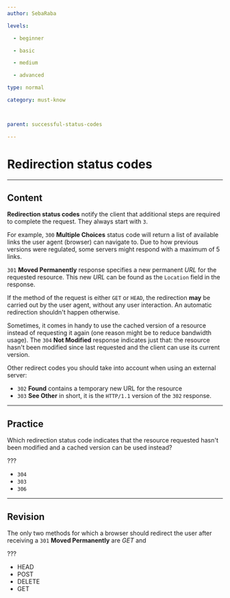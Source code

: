 ```yaml
---
author: SebaRaba

levels:

  - beginner

  - basic

  - medium

  - advanced

type: normal

category: must-know



parent: successful-status-codes

---
```


# Redirection status codes

---

## Content

**Redirection status codes** notify the client that additional steps are required to complete the request. They always start with `3`.

For example, `300` **Multiple Choices** status code will return a list of available links the user agent (browser) can navigate to. Due to how previous versions were regulated, some servers might respond with a maximum of 5 links.

`301` **Moved Permanently** response specifies a new permanent _URL_ for the requested resource. This new _URL_ can be found as the `Location` field in the response.

If the method of the request is either `GET` or `HEAD`, the redirection **may** be carried out by the user agent, without any user interaction. An automatic redirection shouldn't happen otherwise.

Sometimes, it comes in handy to use the cached version of a resource instead of requesting it again (one reason might be to reduce bandwidth usage). The `304` **Not Modified** response indicates just that: the resource hasn't been modified since last requested and the client can use its current version.

Other redirect codes you should take into account when using an external server:

- `302` **Found** contains a temporary new URL for the resource
- `303` **See Other** in short, it is the `HTTP/1.1` version of the `302` response.

---

## Practice

Which redirection status code indicates that the resource requested hasn't been modified and a cached version can be used instead?

???

- `304`
- `303`
- `306`

---

## Revision

The only two methods for which a browser should redirect the user after receiving a `301` **Moved Permanently** are _GET_ and

???

- HEAD
- POST
- DELETE
- GET
